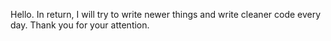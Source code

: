 Hello. In return, I will try to write newer things and write cleaner code every day. Thank you for your attention. 